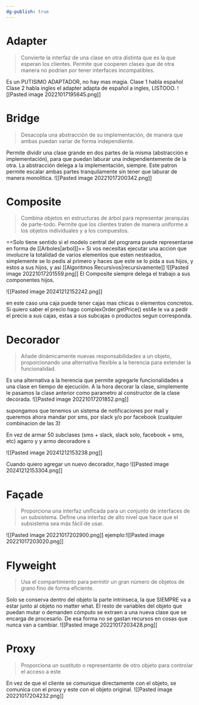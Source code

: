 ```yaml
---
dg-publish: true
---
```

# Adapter
>Convierte la interfaz de una clase en otra distinta que es la que esperan los clientes. Permite que cooperen clases que de otra manera no podrían por tener interfaces incompatibles.

Es un PUTISIMO ADAPTADOR, no hay mas magia. Clase 1 habla español Clase 2 habla ingles el adapter adapta de español a ingles, LISTOOO.
![[Pasted image 20221017195645.png]]

# Bridge
>Desacopla una abstracción de su implementación, de manera que ambas puedan variar de forma independiente.

Permite dividir una clase grande en dos partes de la misma (abstracción e implementación), para que puedan laburar una independientemente de la otra.
La abstracción delega a la implementación, siempre.
Este patron permite escalar ambas partes tranquilamente sin tener que laburar de manera monolitica.
![[Pasted image 20221017200342.png]]
# Composite
>Combina objetos en estructuras de árbol para representar jerarquías de parte-todo. Permite que los clientes traten de manera uniforme a los objetos individuales y a los compuestos.

==Solo tiene sentido si el modelo central del programa puede representarse en forma de [[Arboles|arbol]]== 
Si vos necesitas ejecutar una accion que involucre la totalidad de varios elementos que esten nesteados, simplemente se lo pedis al primero y haces que este se lo pida a sus hijos, y estos a sus hijos, y asi [[Algoritmos Recursivos|recursivamente]]
![[Pasted image 20221017201559.png]]
El Composite siempre delega el trabajo a sus componentes hijos.

![[Pasted image 20241212152242.png]]

en este caso una caja puede tener cajas mas chicas o elementos concretos. Si quiero saber el precio hago complexOrder.getPrice() est4e le va a pedir el precio a sus cajas, estas a sus subcajas o productos segun corresponda. 
# Decorador
>Añade dinámicamente nuevas responsabilidades a un objeto, proporcionando una alternativa flexible a la herencia para extender la funcionalidad.

Es una alternativa a la herencia que permite agregarle funcionalidades a una clase en tiempo de ejecución. A la hora decorar la clase, simplemente le pasamos la clase anterior como parametro al constructor de la clase decorada.
	![[Pasted image 20221017201852.png]]

supongamos que tenemos un sistema de notificaciones por mail y queremos ahora mandar por sms, por slack y/o por facebook (cualquier combinacion de las 3)

En vez de armar 50 subclases (sms + slack, slack solo, facebook + sms, etc) agarro y y armo decoradore s

![[Pasted image 20241212153238.png]]

Cuando quiero agregar un nuevo decorador, hago 
![[Pasted image 20241212153304.png]]
# Façade
>Proporciona una interfaz unificada para un conjunto de interfaces de un subsistema. Define una interfaz de alto nivel que hace que el subsistema sea más fácil de usar.

![[Pasted image 20221017202900.png]]
ejemplo:![[Pasted image 20221017203020.png]]
# Flyweight
>Usa el compartimiento para permitir un gran número de objetos de grano fino de forma eficiente.

Solo se conserva dentro del objeto la parte intrínseca, la que SIEMPRE va a estar junto al objeto no matter what. El resto de variables del objeto que puedan mutar o demanden cómputo se extraen a una nueva clase que se encarga de procesarlo. De esa forma no se gastan recursos en cosas que nunca van a cambiar.
![[Pasted image 20221017203428.png]]

# Proxy 
>Proporciona un sustituto o representante de otro objeto para controlar el acceso a este

En vez de que el cliente se comunique directamente con el objeto, se comunica con el proxy y este con el objeto original. 
![[Pasted image 20221017204232.png]]
